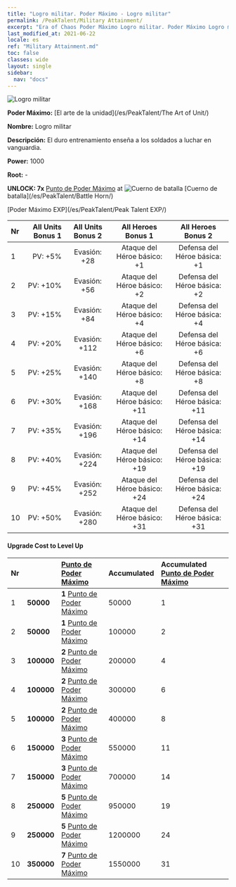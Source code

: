 ```yaml
---
title: "Logro militar. Poder Máximo - Logro militar"
permalink: /PeakTalent/Military Attainment/
excerpt: "Era of Chaos Poder Máximo Logro militar. Poder Máximo Logro militar. Logro militar"
last_modified_at: 2021-06-22
locale: es
ref: "Military Attainment.md"
toc: false
classes: wide
layout: single
sidebar:
  nav: "docs"
---
```


  ![Logro militar](/images/pt/talent_2006.png)

  **Poder Máximo:** [El arte de la unidad](/es/PeakTalent/The Art of Unit/)

  **Nombre:** Logro militar

  **Descripción:** El duro entrenamiento enseña a los soldados a luchar en vanguardia.

  **Power:** 1000

  **Root:** -

  **UNLOCK: 7x** [Punto de Poder Máximo](/ItemsES/con_934/) at ![Cuerno de batalla](/images/pt/talent_2004.png) [Cuerno de batalla](/es/PeakTalent/Battle Horn/)

  [Poder Máximo EXP](/es/PeakTalent/Peak Talent EXP/)

  | Nr | All Units Bonus 1 | All Units Bonus 2 | All Heroes Bonus 1 | All Heroes Bonus 2 |
  |:---|--------------:|:-------------:|:-------------:|:-------------:|
  | 1 | PV: +5% | Evasión: +28 | Ataque del Héroe básico: +1 | Defensa del Héroe básica: +1 |
  | 2 | PV: +10% | Evasión: +56 | Ataque del Héroe básico: +2 | Defensa del Héroe básica: +2 |
  | 3 | PV: +15% | Evasión: +84 | Ataque del Héroe básico: +4 | Defensa del Héroe básica: +4 |
  | 4 | PV: +20% | Evasión: +112 | Ataque del Héroe básico: +6 | Defensa del Héroe básica: +6 |
  | 5 | PV: +25% | Evasión: +140 | Ataque del Héroe básico: +8 | Defensa del Héroe básica: +8 |
  | 6 | PV: +30% | Evasión: +168 | Ataque del Héroe básico: +11 | Defensa del Héroe básica: +11 |
  | 7 | PV: +35% | Evasión: +196 | Ataque del Héroe básico: +14 | Defensa del Héroe básica: +14 |
  | 8 | PV: +40% | Evasión: +224 | Ataque del Héroe básico: +19 | Defensa del Héroe básica: +19 |
  | 9 | PV: +45% | Evasión: +252 | Ataque del Héroe básico: +24 | Defensa del Héroe básica: +24 |
  | 10 | PV: +50% | Evasión: +280 | Ataque del Héroe básico: +31 | Defensa del Héroe básica: +31 |


#### Upgrade Cost to Level Up

  | Nr | <i class="fas fa-coins"/> | [Punto de Poder Máximo](/ItemsES/con_934/) | Accumulated <i class="fas fa-coins"/> | Accumulated [Punto de Poder Máximo](/ItemsES/con_934/) |
  |:---|:--------------|:-------------|:-------------|:-------------|
  | 1 | **50000** | **1** [Punto de Poder Máximo](/ItemsES/con_934/) | 50000 | 1 |
  | 2 | **50000** | **1** [Punto de Poder Máximo](/ItemsES/con_934/) | 100000 | 2 |
  | 3 | **100000** | **2** [Punto de Poder Máximo](/ItemsES/con_934/) | 200000 | 4 |
  | 4 | **100000** | **2** [Punto de Poder Máximo](/ItemsES/con_934/) | 300000 | 6 |
  | 5 | **100000** | **2** [Punto de Poder Máximo](/ItemsES/con_934/) | 400000 | 8 |
  | 6 | **150000** | **3** [Punto de Poder Máximo](/ItemsES/con_934/) | 550000 | 11 |
  | 7 | **150000** | **3** [Punto de Poder Máximo](/ItemsES/con_934/) | 700000 | 14 |
  | 8 | **250000** | **5** [Punto de Poder Máximo](/ItemsES/con_934/) | 950000 | 19 |
  | 9 | **250000** | **5** [Punto de Poder Máximo](/ItemsES/con_934/) | 1200000 | 24 |
  | 10 | **350000** | **7** [Punto de Poder Máximo](/ItemsES/con_934/) | 1550000 | 31 |
